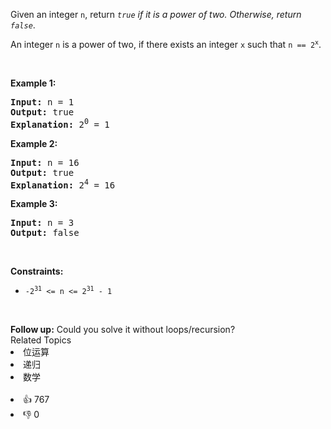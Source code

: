<p>Given an integer <code>n</code>, return <em><code>true</code> if it is a power of two. Otherwise, return <code>false</code></em>.</p>

<p>An integer <code>n</code> is a power of two, if there exists an integer <code>x</code> such that <code>n == 2<sup>x</sup></code>.</p>

<p>&nbsp;</p> 
<p><strong class="example">Example 1:</strong></p>

<pre>
<strong>Input:</strong> n = 1
<strong>Output:</strong> true
<strong>Explanation: </strong>2<sup>0</sup> = 1
</pre>

<p><strong class="example">Example 2:</strong></p>

<pre>
<strong>Input:</strong> n = 16
<strong>Output:</strong> true
<strong>Explanation: </strong>2<sup>4</sup> = 16
</pre>

<p><strong class="example">Example 3:</strong></p>

<pre>
<strong>Input:</strong> n = 3
<strong>Output:</strong> false
</pre>

<p>&nbsp;</p> 
<p><strong>Constraints:</strong></p>

<ul> 
 <li><code>-2<sup>31</sup> &lt;= n &lt;= 2<sup>31</sup> - 1</code></li> 
</ul>

<p>&nbsp;</p> 
<strong>Follow up:</strong> Could you solve it without loops/recursion?

<div><div>Related Topics</div><div><li>位运算</li><li>递归</li><li>数学</li></div></div><br><div><li>👍 767</li><li>👎 0</li></div>